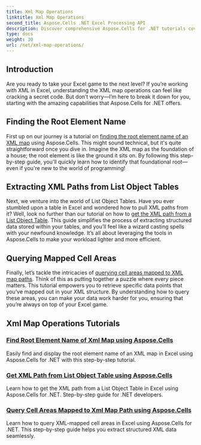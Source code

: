 ```yaml
---
title: Xml Map Operations
linktitle: Xml Map Operations
second_title: Aspose.Cells .NET Excel Processing API
description: Discover comprehensive Aspose.Cells for .NET tutorials covering XML map operations to enhance your Excel skills effortlessly.
type: docs
weight: 30
url: /net/xml-map-operations/
---
```

## Introduction

Are you ready to take your Excel game to the next level? If you’re working with XML in Excel, understanding the XML map operations can feel like cracking a secret code. But don’t worry—I’m here to break it down for you, starting with the amazing capabilities that Aspose.Cells for .NET offers. 

## Finding the Root Element Name

First up on our journey is a tutorial on [finding the root element name of an XML map](./find-root-element-name/) using Aspose.Cells. This might sound technical, but it's quite straightforward once you dive in. Imagine the XML map as the foundation of a house; the root element is like the ground it sits on. By following this step-by-step guide, you'll quickly learn how to identify that foundational root—even if you're new to the world of programming!

## Extracting XML Paths from List Object Tables

Next, we venture into the world of List Object Tables. Have you ever stumbled upon a table in Excel and wondered how to pull XML paths from it? Well, look no further than our tutorial on how to [get the XML path from a List Object Table](./get-xml-path-from-list-object-table/). This guide simplifies the process of extracting structured data stored within your tables, and you’ll feel like a wizard casting spells with your newfound knowledge. It’s all about leveraging the tools in Aspose.Cells to make your workload lighter and more efficient.

## Querying Mapped Cell Areas

Finally, let’s tackle the intricacies of [querying cell areas mapped to XML map paths](./query-cell-areas-mapped-to-xml-map-path/). Think of this as putting together a puzzle where every piece matters. This tutorial empowers you to retrieve specific data points that you’ve mapped out in your XML structure. By understanding how to query these areas, you can make your data work harder for you, ensuring that you’re always on top of your Excel game.

## Xml Map Operations Tutorials
### [Find Root Element Name of Xml Map using Aspose.Cells](./find-root-element-name/)
Easily find and display the root element name of an XML map in Excel using Aspose.Cells for .NET with this step-by-step tutorial.
### [Get XML Path from List Object Table using Aspose.Cells](./get-xml-path-from-list-object-table/)
Learn how to get the XML path from a List Object Table in Excel using Aspose.Cells for .NET. Step-by-step guide for .NET developers.
### [Query Cell Areas Mapped to Xml Map Path using Aspose.Cells](./query-cell-areas-mapped-to-xml-map-path/)
Learn how to query XML-mapped cell areas in Excel using Aspose.Cells for .NET. This step-by-step guide helps you extract structured XML data seamlessly.